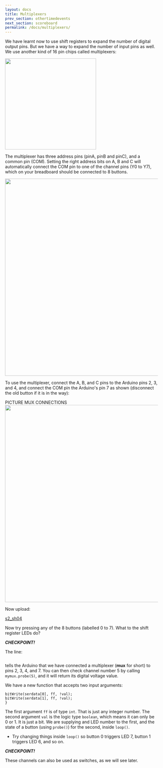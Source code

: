 ```yaml
---
layout: docs
title: Multiplexers
prev_section: othertimedevents
next_section: scoreboard
permalink: /docs/multiplexers/
---
```



We have learnt now to use shift registers to expand the number of
digital output pins. But we have a way to expand the number of input
pins as well. We use another kind of 16 pin chips called multiplexers:

<img src="http://pinout-circuits-images.dz863.com/6/SN74LV4051A-Q1.jpg" style="width: 300px"/>


The multiplexer has three address pins (pinA, pinB and pinC), and a
common pin (COM). Setting the right address bits on A, B and C will
automatically connect the COM pin to one of the channel pins (Y0 to Y7),
which on your breadboard should be connected to 8 buttons.

<img src="{{ site.baseurl }}/img/c-buttons-mux.png" style="width: 650px"/>

To use the multiplexer, connect the A, B, and C pins to the Arduino
pins 2, 3, and 4, and connect the COM pin the Arduino's pin 7 as
shown (disconnect the old button if it is in the way):

PICTURE MUX CONNECTIONS
<img src="{{ site.baseurl }}/img/c-mux-connect.png" style="width: 650px"/>


Now upload:

<a href="{{ site.baseurl }}/sketches/s2_sh04.txt">s2_sh04</a>


Now try pressing any of the 8 buttons (labelled 0 to 7). What to the
shift register LEDs do?

**_CHECKPOINT!_**


The line:

```Pb_muxin mymux(2, 3, 4, 7); // (pinA, pinB, pinC, COMpin)
```

tells the Arduino that we have connected a multiplexer (**mux** for short)
to pins 2, 3, 4, and 7. You can then check channel number 5 by calling
```mymux.probe(5)```, and it will return its digital voltage value.

We have a new function that accepts two input arguments:

```void changeserdata(int ff, boolean val) {
bitWrite(serdata[0], ff, !val); 
bitWrite(serdata[1], ff, !val);
}
```

The first argument ```ff``` is of type ```int```. That is just any
integer number. The second argument ```val``` is the logic type
```boolean```, which means it can only be 0 or 1. It is just a bit. We
are supplying and LED number to the first, and the state of a button
(using ```probe()```) for the second, inside ```loop()```.

- Try changing things inside ```loop()``` so button 0 triggers LED 7, button 1 triggers LED 6, and so on.


**_CHECKPOINT!_**

These channels can also be used as switches, as we will see later.


